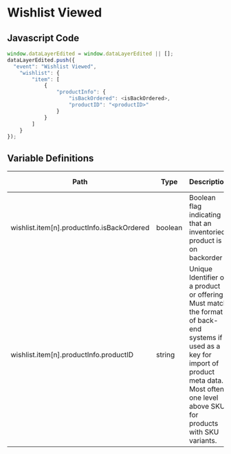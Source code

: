 # Wishlist Viewed

### 

## Javascript Code
```js
window.dataLayerEdited = window.dataLayerEdited || [];
dataLayerEdited.push({
  "event": "Wishlist Viewed",
    "wishlist": {
        "item": [
            {
                "productInfo": {
                    "isBackOrdered": <isBackOrdered>,
                    "productID": "<productID>"
                }
            }
        ]
    }
});
```

## Variable Definitions

|Path|Type|Description|Example|Pattern|Min Length|Max Length|Minimum|Maximum|Multiple Of|
| --- | --- | --- | --- | --- | --- | --- | --- | --- | --- |
|wishlist.item[n].productInfo.isBackOrdered|boolean|Boolean flag indicating that an inventoried product is on backorder|TRUE, FALSE|||||||
|wishlist.item[n].productInfo.productID|string|Unique Identifier of a product or offering.  Must match the format of back-end systems if used as a key for import of product meta data. Most often, one level above SKU for products with SKU variants. |155, 65588, 987764448|||||||




